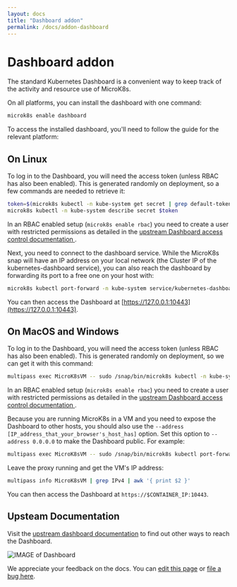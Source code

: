 ```yaml
---
layout: docs
title: "Dashboard addon"
permalink: /docs/addon-dashboard
---
```


# Dashboard addon

The standard Kubernetes Dashboard is a convenient way to keep track of the
activity and resource use of MicroK8s.

On all platforms, you can install the dashboard with one command:

```bash
microk8s enable dashboard
```

To access the installed dashboard, you'll need to follow the guide for the relevant platform:

## On Linux

To log in to the Dashboard, you will need the access token (unless RBAC has
also been enabled). This is generated randomly on deployment, so a few commands
are needed to retrieve it:

```bash
token=$(microk8s kubectl -n kube-system get secret | grep default-token | cut -d " " -f1)
microk8s kubectl -n kube-system describe secret $token
```

In an RBAC enabled setup (`microk8s enable rbac`) you need to create a user with
restricted permissions as detailed in the
[upstream Dashboard access control documentation ][upstream-dashboard].

Next, you need to connect to the dashboard service. While the MicroK8s snap will
have an IP address on your local network (the Cluster IP of the kubernetes-dashboard service),
you can also reach the dashboard by forwarding its port to a free one on your host with:

```bash
microk8s kubectl port-forward -n kube-system service/kubernetes-dashboard 10443:443
```

You can then access the Dashboard at [https://127.0.0.1:10443](https://127.0.0.1:10443).

## On MacOS and Windows

To log in to the Dashboard, you will need the access token (unless RBAC has
also been enabled). This is generated randomly on deployment, so we can get it with this command:

```bash
multipass exec MicroK8sVM -- sudo /snap/bin/microk8s kubectl -n kube-system describe secret $(multipass exec MicroK8sVM -- sudo /snap/bin/microk8s kubectl -n kube-system get secret | grep default-token | cut -d " " -f1)
```

In an RBAC enabled setup (`microk8s enable rbac`) you need to create a user with
restricted permissions as detailed in the
[upstream Dashboard access control documentation ][upstream-dashboard].

Because you are running MicroK8s in a VM and you need to expose the Dashboard to other hosts, you
should also use the `--address [IP_address_that_your_browser's_host_has]` option. Set this option
to `--address 0.0.0.0` to make the Dashboard public. For example:

```bash
multipass exec MicroK8sVM -- sudo /snap/bin/microk8s kubectl port-forward -n kube-system service/kubernetes-dashboard 10443:443 --address 0.0.0.0
```

Leave the proxy running and get the VM's IP address:

```bash
multipass info MicroK8sVM | grep IPv4 | awk '{ print $2 }'
```

You can then access the Dashboard at `https://$CONTAINER_IP:10443`.

## Upsteam Documentation

Visit the [upstream dashboard documentation][upstream-access-dashboard] to find out other ways to reach the Dashboard.



![IMAGE of Dashboard](https://assets.ubuntu.com/v1/c9cec03a-ubuntu18.04-microk8s+on+QEMU-KVM_007.png)

[upstream-dashboard]: https://github.com/kubernetes/dashboard/blob/master/docs/user/access-control/README.md#admin-privileges
[upstream-access-dashboard]: https://github.com/kubernetes/dashboard/blob/master/docs/user/accessing-dashboard/1.7.x-and-above.md

<!-- FEEDBACK -->
<div class="p-notification--information">
  <p class="p-notification__response">
    We appreciate your feedback on the docs. You can
    <a href="https://github.com/canonical-web-and-design/microk8s.io/edit/master/docs/addon-dashboard.md" class="p-notification__action">edit this page</a>
    or
    <a href="https://github.com/canonical-web-and-design/microk8s.io/issues/new" class="p-notification__action">file a bug here</a>.
  </p>
</div>
